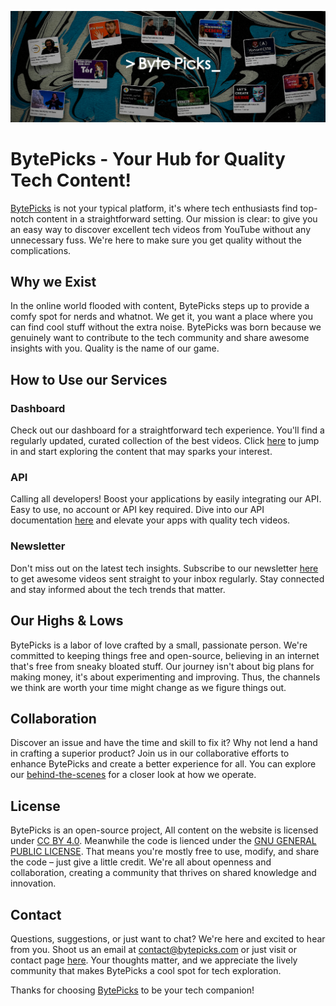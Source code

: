 ![BytePicks](./static/assets/markdown.png)

# BytePicks - Your Hub for Quality Tech Content!

[BytePicks](https://bytepicks.com) is not your typical platform, it's where tech enthusiasts find top-notch content in a straightforward setting. Our mission is clear: to give you an easy way to discover excellent tech videos from YouTube without any unnecessary fuss. We're here to make sure you get quality without the complications.

## Why we Exist

In the online world flooded with content, BytePicks steps up to provide a comfy spot for nerds and whatnot. We get it, you want a place where you can find cool stuff without the extra noise. BytePicks was born because we genuinely want to contribute to the tech community and share awesome insights with you. Quality is the name of our game.

## How to Use our Services

### Dashboard

Check out our dashboard for a straightforward tech experience. You'll find a regularly updated, curated collection of the best videos. Click [here](https://bytepicks.com/dashboard) to jump in and start exploring the content that may sparks your interest.

### API

Calling all developers! Boost your applications by easily integrating our API. Easy to use, no account or API key required. Dive into our API documentation [here](https://bytepicks.com/api-docs) and elevate your apps with quality tech videos.

### Newsletter

Don't miss out on the latest tech insights. Subscribe to our newsletter [here](https://bytepicks.com/newsletter) to get awesome videos sent straight to your inbox regularly. Stay connected and stay informed about the tech trends that matter.

## Our Highs & Lows

BytePicks is a labor of love crafted by a small, passionate person. We're committed to keeping things free and open-source, believing in an internet that's free from sneaky bloated stuff. Our journey isn't about big plans for making money, it's about experimenting and improving. Thus, the channels we think are worth your time might change as we figure things out.

## Collaboration

Discover an issue and have the time and skill to fix it? Why not lend a hand in crafting a superior product? Join us in our collaborative efforts to enhance BytePicks and create a better experience for all. You can explore our [behind-the-scenes](https://bytepicks.com/behind-the-scene) for a closer look at how we operate.

## License

BytePicks is an open-source project, All content on the website is licensed under [CC BY 4.0](https://creativecommons.org/licenses/by/4.0/). Meanwhile the code is lienced under the [GNU GENERAL PUBLIC LICENSE](./LICENSE). That means you're mostly free to use, modify, and share the code – just give a little credit. We're all about openness and collaboration, creating a community that thrives on shared knowledge and innovation.

## Contact

Questions, suggestions, or just want to chat? We're here and excited to hear from you. Shoot us an email at [contact@bytepicks.com](mailto:contact@bytepicks.com) or just visit or contact page [here](https://bytepicks.com/contact). Your thoughts matter, and we appreciate the lively community that makes BytePicks a cool spot for tech exploration.

Thanks for choosing [BytePicks](https://bytepicks.com) to be your tech companion!
